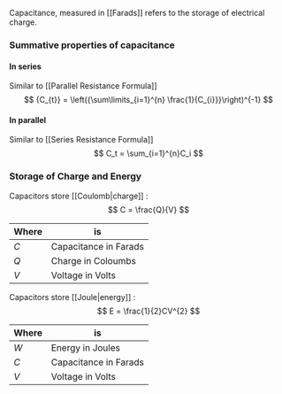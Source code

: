 Capacitance, measured in [[Farads]] refers to the storage of electrical charge.

### Summative properties of capacitance

#### In series
Similar to [[Parallel Resistance Formula]]
$$
{C_{t}} = \left({\sum\limits_{i=1}^{n} \frac{1}{C_{i}}}\right)^{-1}
$$
#### In parallel
Similar to [[Series Resistance Formula]]
$$
C_t = \sum_{i=1}^{n}C_i
$$


### Storage of Charge and Energy

Capacitors store [[Coulomb|charge]] :
$$
C = \frac{Q}{V}
$$

| Where | is |
| ---- | ---- |
| $C$ | Capacitance in Farads |
| $Q$ | Charge in Coloumbs |
| $V$ | Voltage in Volts |



Capacitors store [[Joule|energy]] :
$$
E = \frac{1}{2}CV^{2}
$$

| Where | is |
| ---- | ---- |
| $W$ | Energy in Joules |
| $C$ | Capacitance in Farads |
| $V$ | Voltage in Volts |
